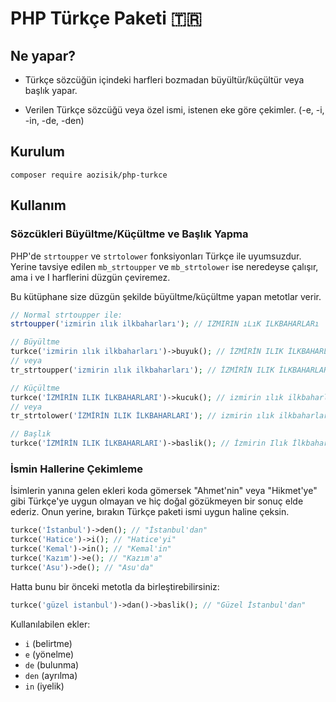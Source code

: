 # PHP Türkçe Paketi 🇹🇷

## Ne yapar?

- Türkçe sözcüğün içindeki harfleri bozmadan büyültür/küçültür veya başlık yapar.

- Verilen Türkçe sözcüğü veya özel ismi, istenen eke göre çekimler. (-e, -i, -in, -de, -den)

## Kurulum

    composer require aozisik/php-turkce

## Kullanım

### Sözcükleri Büyültme/Küçültme ve Başlık Yapma

PHP'de `strtoupper` ve `strtolower` fonksiyonları Türkçe ile uyumsuzdur. Yerine tavsiye edilen `mb_strtoupper` ve `mb_strtolower` ise neredeyse çalışır, ama i ve I harflerini düzgün çeviremez.

Bu kütüphane size düzgün şekilde büyültme/küçültme yapan metotlar verir.

```php
// Normal strtoupper ile:
strtoupper('izmirin ılık ilkbaharları'); // IZMIRIN ıLıK ILKBAHARLARı

// Büyültme
turkce('izmirin ılık ilkbaharları')->buyuk(); // İZMİRİN ILIK İLKBAHARLARI
// veya
tr_strtoupper('izmirin ılık ilkbaharları'); // İZMİRİN ILIK İLKBAHARLARI

// Küçültme
turkce('İZMİRİN ILIK İLKBAHARLARI')->kucuk(); // izmirin ılık ilkbaharları
// veya
tr_strtolower('İZMİRİN ILIK İLKBAHARLARI'); // izmirin ılık ilkbaharları

// Başlık
turkce('İZMİRİN ILIK İLKBAHARLARI')->baslik(); // İzmirin Ilık İlkbaharları
```

### İsmin Hallerine Çekimleme

İsimlerin yanına gelen ekleri koda gömersek "Ahmet'nin" veya "Hikmet'ye" gibi Türkçe'ye uygun olmayan ve hiç doğal gözükmeyen bir sonuç elde ederiz. Onun yerine, bırakın Türkçe paketi ismi uygun haline çeksin.

```php
turkce('İstanbul')->den(); // "İstanbul'dan"
turkce('Hatice')->i(); // "Hatice'yi"
turkce('Kemal')->in(); // "Kemal'in"
turkce('Kazım')->e(); // "Kazım'a"
turkce('Asu')->de(); // "Asu'da"
```

Hatta bunu bir önceki metotla da birleştirebilirsiniz:

```php
turkce('güzel istanbul')->dan()->baslik(); // "Güzel İstanbul'dan"
```

Kullanılabilen ekler:

- `i` (belirtme)
- `e` (yönelme)
- `de` (bulunma)
- `den` (ayrılma)
- `in` (iyelik)
